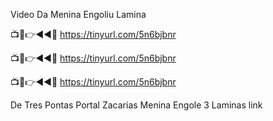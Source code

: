 Video Da Menina Engoliu Lamina

📺📱👉◄◄🔴  https://tinyurl.com/5n6bjbnr

📺📱👉◄◄🔴  https://tinyurl.com/5n6bjbnr

📺📱👉◄◄🔴  https://tinyurl.com/5n6bjbnr

De Tres
Pontas Portal Zacarias Menina Engole 3
Laminas link
